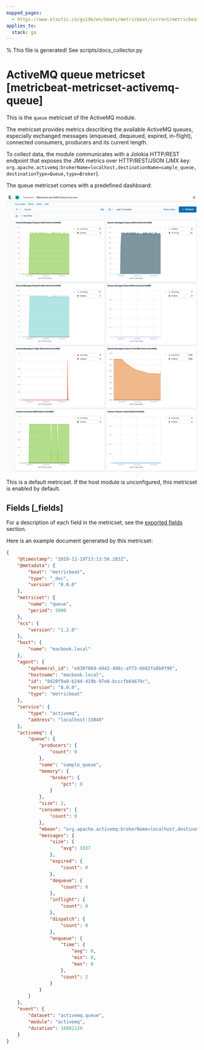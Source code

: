 ```yaml
---
mapped_pages:
  - https://www.elastic.co/guide/en/beats/metricbeat/current/metricbeat-metricset-activemq-queue.html
applies_to:
  stack: ga
---
```


% This file is generated! See scripts/docs_collector.py

# ActiveMQ queue metricset [metricbeat-metricset-activemq-queue]

This is the `queue` metricset of the ActiveMQ module.

The metricset provides metrics describing the available ActiveMQ queues, especially exchanged messages (enqueued, dequeued, expired, in-flight), connected consumers, producers and its current length.

To collect data, the module communicates with a Jolokia HTTP/REST endpoint that exposes the JMX metrics over HTTP/REST/JSON (JMX key: `org.apache.activemq:brokerName=localhost,destinationName=sample_queue,destinationType=Queue,type=Broker`).

The queue metricset comes with a predefined dashboard:

![metricbeat activemq queues overview](images/metricbeat-activemq-queues-overview.png)

This is a default metricset. If the host module is unconfigured, this metricset is enabled by default.

## Fields [_fields]

For a description of each field in the metricset, see the [exported fields](/reference/metricbeat/exported-fields-activemq.md) section.

Here is an example document generated by this metricset:

```json
{
    "@timestamp": "2019-11-19T13:13:56.283Z",
    "@metadata": {
        "beat": "metricbeat",
        "type": "_doc",
        "version": "8.0.0"
    },
    "metricset": {
        "name": "queue",
        "period": 5000
    },
    "ecs": {
        "version": "1.2.0"
    },
    "host": {
        "name": "macbook.local"
    },
    "agent": {
        "ephemeral_id": "e830f069-d442-498c-af73-6b02fa8b0f90",
        "hostname": "macbook.local",
        "id": "8d20f9a9-b24d-419b-97e6-bcccfb64679c",
        "version": "8.0.0",
        "type": "metricbeat"
    },
    "service": {
        "type": "activemq",
        "address": "localhost:33049"
    },
    "activemq": {
        "queue": {
            "producers": {
                "count": 0
            },
            "name": "sample_queue",
            "memory": {
                "broker": {
                    "pct": 0
                }
            },
            "size": 2,
            "consumers": {
                "count": 0
            },
            "mbean": "org.apache.activemq:brokerName=localhost,destinationName=sample_queue,destinationType=Queue,type=Broker",
            "messages": {
                "size": {
                    "avg": 1037
                },
                "expired": {
                    "count": 0
                },
                "dequeue": {
                    "count": 0
                },
                "inflight": {
                    "count": 0
                },
                "dispatch": {
                    "count": 0
                },
                "enqueue": {
                    "time": {
                        "avg": 0,
                        "min": 0,
                        "max": 0
                    },
                    "count": 2
                }
            }
        }
    },
    "event": {
        "dataset": "activemq.queue",
        "module": "activemq",
        "duration": 16081129
    }
}
```
